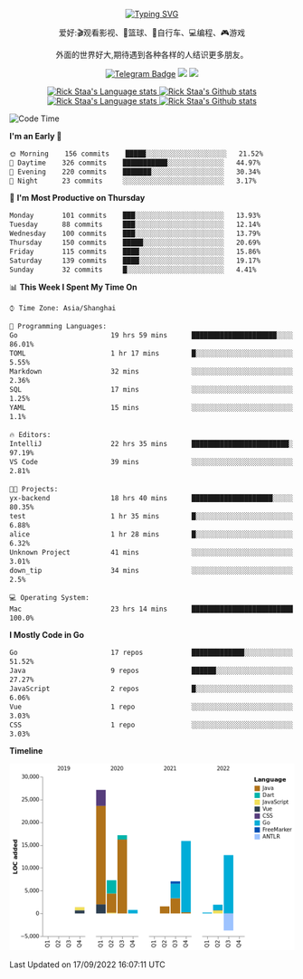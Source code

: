 <div align="center"> 

[![Typing SVG](https://readme-typing-svg.herokuapp.com?size=25&duration=2500&color=eeeeee&vCenter=true&width=200&height=40&lines=Hi+there+%F0%9F%91%8B%F0%9F%8F%BB;I'm+DanBai)](https://git.io/typing-svg)

爱好:🎬观看影视、🏀篮球、🚴自行车、💻编程、🎮游戏

外面的世界好大,期待遇到各种各样的人结识更多朋友。

[![Telegram Badge](https://img.shields.io/badge/-Telegram-blue?style=flat&logo=Telegram&logoColor=white)](https://t.me/danbai9420) 
[![](https://img.shields.io/badge/-Blog-brightgreen?style=flat&logo=Blogger&logoColor=white)](https://p00q.cn)
[![](https://img.shields.io/badge/-Email-red?style=flat&logo=Mail.Ru&logoColor=white)](mailto:danbai@88.com)
</div>

<!-- Light Mode -->
<div align="center"> 
<a href="https://github.com/anuraghazra/github-readme-stats#gh-light-mode-only">
<img height=200 src="https://github-readme-stats-git-master-rstaa-rickstaa.vercel.app/api/top-langs/?username=danbai225&layout=compact&langs_count=10&hide_border=1&role=OWNER,COLLABORATOR#gh-light-mode-only" alt="Rick Staa's Language stats" />
</a>
<a href="https://github.com/anuraghazra/github-readme-stats#gh-light-mode-only">
<img height=200 src="https://github-readme-stats-git-master-rstaa-rickstaa.vercel.app/api?username=danbai225&show_icons=true&count_private=true&line_height=28&hide_border=1&include_all_commits=true&card_width=450&role=OWNER,COLLABORATOR&exclude_repo=github-readme-stats#gh-light-mode-only" alt="Rick Staa's Github stats" />
</a>
</div>

<!-- Dark Mode -->
<div align="center"> 
<a href="https://github.com/anuraghazra/github-readme-stats#gh-dark-mode-only">
<img height=200 src="https://github-readme-stats-git-master-rstaa-rickstaa.vercel.app/api/top-langs/?username=danbai225&layout=compact&langs_count=10&hide_border=1&role=OWNER,COLLABORATOR&theme=github_dark#gh-dark-mode-only" alt="Rick Staa's Language stats" />
</a>
<a href="https://github.com/anuraghazra/github-readme-stats#gh-dark-mode-only">
<img height=200 src="https://github-readme-stats-git-master-rstaa-rickstaa.vercel.app/api?username=danbai225&show_icons=true&count_private=true&line_height=28&hide_border=1&include_all_commits=true&card_width=450&role=OWNER,COLLABORATOR&exclude_repo=github-readme-stats&theme=github_dark#gh-dark-mode-only" alt="Rick Staa's Github stats" />
</a>
</div>

<!--START_SECTION:waka-->
![Code Time](http://img.shields.io/badge/Code%20Time-47%20hrs%207%20mins-blue)

**I'm an Early 🐤** 

```text
🌞 Morning    156 commits    █████░░░░░░░░░░░░░░░░░░░░   21.52% 
🌆 Daytime    326 commits    ███████████░░░░░░░░░░░░░░   44.97% 
🌃 Evening    220 commits    ███████░░░░░░░░░░░░░░░░░░   30.34% 
🌙 Night      23 commits     ░░░░░░░░░░░░░░░░░░░░░░░░░   3.17%

```
📅 **I'm Most Productive on Thursday** 

```text
Monday       101 commits    ███░░░░░░░░░░░░░░░░░░░░░░   13.93% 
Tuesday      88 commits     ███░░░░░░░░░░░░░░░░░░░░░░   12.14% 
Wednesday    100 commits    ███░░░░░░░░░░░░░░░░░░░░░░   13.79% 
Thursday     150 commits    █████░░░░░░░░░░░░░░░░░░░░   20.69% 
Friday       115 commits    ████░░░░░░░░░░░░░░░░░░░░░   15.86% 
Saturday     139 commits    ████░░░░░░░░░░░░░░░░░░░░░   19.17% 
Sunday       32 commits     █░░░░░░░░░░░░░░░░░░░░░░░░   4.41%

```


📊 **This Week I Spent My Time On** 

```text
⌚︎ Time Zone: Asia/Shanghai

💬 Programming Languages: 
Go                       19 hrs 59 mins      █████████████████████░░░░   86.01% 
TOML                     1 hr 17 mins        █░░░░░░░░░░░░░░░░░░░░░░░░   5.55% 
Markdown                 32 mins             ░░░░░░░░░░░░░░░░░░░░░░░░░   2.36% 
SQL                      17 mins             ░░░░░░░░░░░░░░░░░░░░░░░░░   1.25% 
YAML                     15 mins             ░░░░░░░░░░░░░░░░░░░░░░░░░   1.1%

🔥 Editors: 
IntelliJ                 22 hrs 35 mins      ████████████████████████░   97.19% 
VS Code                  39 mins             ░░░░░░░░░░░░░░░░░░░░░░░░░   2.81%

🐱‍💻 Projects: 
yx-backend               18 hrs 40 mins      ████████████████████░░░░░   80.35% 
test                     1 hr 35 mins        █░░░░░░░░░░░░░░░░░░░░░░░░   6.88% 
alice                    1 hr 28 mins        █░░░░░░░░░░░░░░░░░░░░░░░░   6.32% 
Unknown Project          41 mins             ░░░░░░░░░░░░░░░░░░░░░░░░░   3.01% 
down_tip                 34 mins             ░░░░░░░░░░░░░░░░░░░░░░░░░   2.5%

💻 Operating System: 
Mac                      23 hrs 14 mins      █████████████████████████   100.0%

```

**I Mostly Code in Go** 

```text
Go                       17 repos            █████████████░░░░░░░░░░░░   51.52% 
Java                     9 repos             ██████░░░░░░░░░░░░░░░░░░░   27.27% 
JavaScript               2 repos             █░░░░░░░░░░░░░░░░░░░░░░░░   6.06% 
Vue                      1 repo              ░░░░░░░░░░░░░░░░░░░░░░░░░   3.03% 
CSS                      1 repo              ░░░░░░░░░░░░░░░░░░░░░░░░░   3.03%

```


**Timeline**

![Chart not found](https://raw.githubusercontent.com/danbai225/danbai225/master/charts/bar_graph.png) 


 Last Updated on 17/09/2022 16:07:11 UTC
<!--END_SECTION:waka-->
